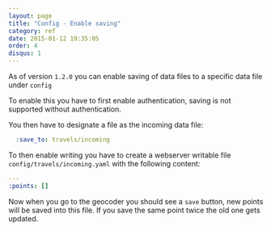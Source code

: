 ```yaml
---
layout: page
title: "Config - Enable saving"
category: ref
date: 2015-01-12 19:35:05
order: 4
disqus: 1
---
```


As of version ```1.2.0``` you can enable saving of data files to a specific data file under ```config```

To enable this you have to first enable authentication, saving is not supported without authentication.

You then have to designate a file as the incoming data file:

```YAML
  :save_to: travels/incoming
```

To then enable writing you have to create a webserver writable file ```config/travels/incoming.yaml``` with the following content:

```YAML
---
:points: []
```

Now when you go to the geocoder you should see a ```save``` button, new points will be saved into this file.  If you save the same point twice the old one gets updated.
